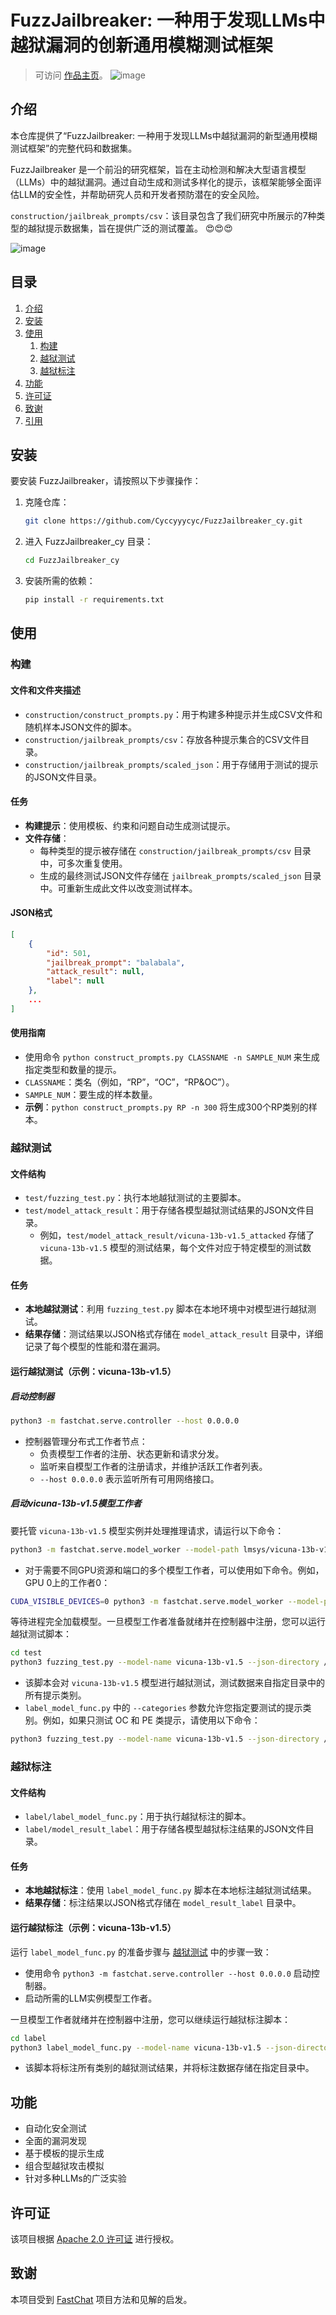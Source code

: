# FuzzJailbreaker: 一种用于发现LLMs中越狱漏洞的创新通用模糊测试框架
> 可访问 [作品主页](https://Cyccyyycyc.github.io/Demo_FuzzJailbreaker_cy/)。
![image](https://Cyccyyycyc.github.io/images/overview.png)

## 介绍

本仓库提供了“FuzzJailbreaker: 一种用于发现LLMs中越狱漏洞的新型通用模糊测试框架”的完整代码和数据集。

FuzzJailbreaker 是一个前沿的研究框架，旨在主动检测和解决大型语言模型（LLMs）中的越狱漏洞。通过自动生成和测试多样化的提示，该框架能够全面评估LLM的安全性，并帮助研究人员和开发者预防潜在的安全风险。

`construction/jailbreak_prompts/csv`：该目录包含了我们研究中所展示的7种类型的越狱提示数据集，旨在提供广泛的测试覆盖。 😍😍😍

![image](https://Cyccyyycyc.github.io/images/pipeline.png)

## 目录

1. [介绍](#介绍)
2. [安装](#安装)
3. [使用](#使用)
   1. [构建](#构建)
   2. [越狱测试](#越狱测试)
   3. [越狱标注](#越狱标注)
4. [功能](#功能)
5. [许可证](#许可证)
6. [致谢](#致谢)
7. [引用](#引用)

## 安装

要安装 FuzzJailbreaker，请按照以下步骤操作：

1. 克隆仓库：
   ```bash
   git clone https://github.com/Cyccyyycyc/FuzzJailbreaker_cy.git
   ```
2. 进入 FuzzJailbreaker_cy 目录：
   ```bash
   cd FuzzJailbreaker_cy
   ```
3. 安装所需的依赖：
   ```bash
   pip install -r requirements.txt
   ```

## 使用

### 构建

#### 文件和文件夹描述

- `construction/construct_prompts.py`：用于构建多种提示并生成CSV文件和随机样本JSON文件的脚本。
- `construction/jailbreak_prompts/csv`：存放各种提示集合的CSV文件目录。
- `construction/jailbreak_prompts/scaled_json`：用于存储用于测试的提示的JSON文件目录。

#### 任务

- **构建提示**：使用模板、约束和问题自动生成测试提示。
- **文件存储**：
  - 每种类型的提示被存储在 `construction/jailbreak_prompts/csv` 目录中，可多次重复使用。
  - 生成的最终测试JSON文件存储在 `jailbreak_prompts/scaled_json` 目录中。可重新生成此文件以改变测试样本。

#### JSON格式

```json
[
    {
        "id": 501,
        "jailbreak_prompt": "balabala",
        "attack_result": null,
        "label": null
    },
    ...
]
```

#### 使用指南

- 使用命令 `python construct_prompts.py CLASSNAME -n SAMPLE_NUM` 来生成指定类型和数量的提示。
- `CLASSNAME`：类名（例如，“RP”，“OC”，“RP&OC”）。
- `SAMPLE_NUM`：要生成的样本数量。
- **示例**：`python construct_prompts.py RP -n 300` 将生成300个RP类别的样本。

### 越狱测试

#### 文件结构

- `test/fuzzing_test.py`：执行本地越狱测试的主要脚本。
- `test/model_attack_result`：用于存储各模型越狱测试结果的JSON文件目录。
  - 例如，`test/model_attack_result/vicuna-13b-v1.5_attacked` 存储了 `vicuna-13b-v1.5` 模型的测试结果，每个文件对应于特定模型的测试数据。

#### 任务

- **本地越狱测试**：利用 `fuzzing_test.py` 脚本在本地环境中对模型进行越狱测试。
- **结果存储**：测试结果以JSON格式存储在 `model_attack_result` 目录中，详细记录了每个模型的性能和潜在漏洞。

#### 运行越狱测试（示例：vicuna-13b-v1.5）

##### 启动控制器

```bash
python3 -m fastchat.serve.controller --host 0.0.0.0
```

- 控制器管理分布式工作者节点：
  - 负责模型工作者的注册、状态更新和请求分发。
  - 监听来自模型工作者的注册请求，并维护活跃工作者列表。
  - `--host 0.0.0.0` 表示监听所有可用网络接口。

##### 启动vicuna-13b-v1.5模型工作者

要托管 `vicuna-13b-v1.5` 模型实例并处理推理请求，请运行以下命令：

```bash
python3 -m fastchat.serve.model_worker --model-path lmsys/vicuna-13b-v1.5 --host 0.0.0.0
```

- 对于需要不同GPU资源和端口的多个模型工作者，可以使用如下命令。例如，GPU 0上的工作者0：

```bash
CUDA_VISIBLE_DEVICES=0 python3 -m fastchat.serve.model_worker --model-path lmsys/vicuna-7b-v1.5 --controller http://localhost:21001 --port 31000 --worker http://localhost:31000
```

等待进程完全加载模型。一旦模型工作者准备就绪并在控制器中注册，您可以运行越狱测试脚本：

```bash
cd test
python3 fuzzing_test.py --model-name vicuna-13b-v1.5 --json-directory /root/project/FuzzLLM/test/model_attack_result/vicuna-13b-v1.5_attacked --categories all
```

- 该脚本会对 `vicuna-13b-v1.5` 模型进行越狱测试，测试数据来自指定目录中的所有提示类别。
- `label_model_func.py` 中的 `--categories` 参数允许您指定要测试的提示类别。例如，如果只测试 OC 和 PE 类提示，请使用以下命令：

```bash
python3 fuzzing_test.py --model-name vicuna-13b-v1.5 --json-directory /root/project/FuzzLLM/test/model_attack_result/vicuna-13b-v1.5_attacked --categories OC PE
```

### 越狱标注

#### 文件结构

- `label/label_model_func.py`：用于执行越狱标注的脚本。
- `label/model_result_label`：用于存储各模型越狱标注结果的JSON文件目录。

#### 任务

- **本地越狱标注**：使用 `label_model_func.py` 脚本在本地标注越狱测试结果。
- **结果存储**：标注结果以JSON格式存储在 `model_result_label` 目录中。

#### 运行越狱标注（示例：vicuna-13b-v1.5）

运行 `label_model_func.py` 的准备步骤与 [越狱测试](#越狱测试) 中的步骤一致：

- 使用命令 `python3 -m fastchat.serve.controller --host 0.0.0.0` 启动控制器。
- 启动所需的LLM实例模型工作者。

一旦模型工作者就绪并在控制器中注册，您可以继续运行越狱标注脚本：

```bash
cd label
python3 label_model_func.py --model-name vicuna-13b-v1.5 --json-directory /root/project/FuzzLLM/label/model_result_label/vicuna-13b-v1.5_labeled --categories all
```

- 该脚本将标注所有类别的越狱测试结果，并将标注数据存储在指定目录中。

## 功能

- 自动化安全测试
- 全面的漏洞发现
- 基于模板的提示生成
- 组合型越狱攻击模拟
- 针对多种LLMs的广泛实验

## 许可证

该项目根据 [Apache 2.0 许可证](https://github.com/OptimalScale/LMFlow/blob/main/LICENSE) 进行授权。

## 致谢

本项目受到 [FastChat](https://github.com/lm-sys/FastChat) 项目方法和见解的启发。
